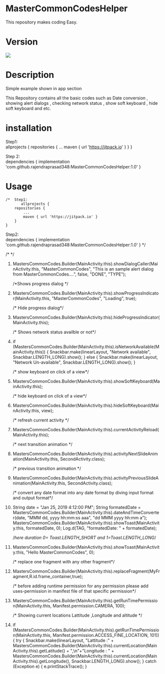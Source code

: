 # MasterCommonCodesHelper
This repository makes coding Easy.

# Version
 [![](https://jitpack.io/v/rajendraprasad348/MasterCommonCodesHelper.svg)](https://jitpack.io/#rajendraprasad348/MasterCommonCodesHelper)

# Description

Simple example shown in app section

This Repository contains all the basic codes such as Date conversion , showing alert dialogs , checking network status , show soft keyboard , hide soft keyboard and etc.


# installation

 Step1:  
                      allprojects {
	                  	repositories {
		                              	...
			                              maven { url 'https://jitpack.io' }
	                               	}
	                                }  

  Step 2:  
                 dependencies {
	                            implementation 'com.github.rajendraprasad348:MasterCommonCodesHelper:1.0'
	                            }

# Usage

    /*  Step1:  
           allprojects {
		repositories {
			...
			maven { url 'https://jitpack.io' }
		}
	} 
  Step2:  
         dependencies {
	        implementation 'com.github.rajendraprasad348:MasterCommonCodesHelper:1.0'
	}  */
  
   /*   */
  
  
1.  MastersCommonCodes.Builder(MainActivity.this).showDialogCaller(MainActivity.this, "MasterCommonCodes", "This is an sample alert dialog from MasterCommonCodes....", false, "DONE", "TYPE");


    /*Shows progress dialog */
2.  MastersCommonCodes.Builder(MainActivity.this).showProgressIndicator(MainActivity.this, "MasterCommonCodes", "Loading", true);


    /* Hide progress dialog*/
3.  MastersCommonCodes.Builder(MainActivity.this).hideProgressIndicator(MainActivity.this);


    /* Shows network status availble or not*/
4. if (MastersCommonCodes.Builder(MainActivity.this).isNetworkAvailable(MainActivity.this)) {
     Snackbar.make(linearLayout, "Network available", Snackbar.LENGTH_LONG).show();
     } else {
     Snackbar.make(linearLayout, "Network Un-available", Snackbar.LENGTH_LONG).show(); }
     
     
    /* show keyboard on click of a view*/
5.  MastersCommonCodes.Builder(MainActivity.this).showSoftKeyboard(MainActivity.this);


    /* hide keyboard on click of a view*/
6.  MastersCommonCodes.Builder(MainActivity.this).hideSoftKeyboard(MainActivity.this, view);


    /* refresh current activity */
7.  MastersCommonCodes.Builder(MainActivity.this).currentActivityReload(MainActivity.this);
          
          
    /* next transition animation */
8.  MastersCommonCodes.Builder(MainActivity.this).activityNextSlideAnimation(MainActivity.this, SecondActivity.class);
            
            
    /* previous transition animation */
 9. MastersCommonCodes.Builder(MainActivity.this).activityPreviousSlideAnimation(MainActivity.this, SecondActivity.class);
                
    /* convert any date format into any date format by diving input format and output format*/
10. String date = "Jan 25, 2019 4:12:00 PM";
    String formatedDate = MastersCommonCodes.Builder(MainActivity.this).dateAndTimeConverter(date, "MMM dd, yyyy hh:mm:ss aaa", "dd MMM yyyy hh:mm a");
    MastersCommonCodes.Builder(MainActivity.this).showToast(MainActivity.this, formatedDate, 0);
    Log.d(TAG, "formatedDate: " + formatedDate);
          
          
    /*here duration 0= Toast.LENGTH_SHORT  and 1=Toast.LENGTH_LONG*/
11. MastersCommonCodes.Builder(MainActivity.this).showToast(MainActivity.this, "Hello MasterCommonCodes", 0);
            
            
    /* replace one fragment with any other fragment*/
12. MastersCommonCodes.Builder(MainActivity.this).replaceFragment(MyFragment,R.id.frame_container,true);
            
            
    /* before adding runtime permission for any permission please add uses-permission in manifest file of that specific permission*/
13. MastersCommonCodes.Builder(MainActivity.this).getRunTimePermission(MainActivity.this, Manifest.permission.CAMERA, 100);
               
               
    /* Showing current locations Lattitude ,Longitude and altitude */
14. if (MastersCommonCodes.Builder(MainActivity.this).getRunTimePermission(MainActivity.this, Manifest.permission.ACCESS_FINE_LOCATION, 101)) {
    try {
    Snackbar.make(linearLayout, "Lattitude :" + MastersCommonCodes.Builder(MainActivity.this).currentLocation(MainActivity.this).getLatitude() + ",\n"+"Longitude : " + MastersCommonCodes.Builder(MainActivity.this).currentLocation(MainActivity.this).getLongitude(), Snackbar.LENGTH_LONG).show();
    } catch (Exception e) {
    e.printStackTrace();
    }
    

                 
